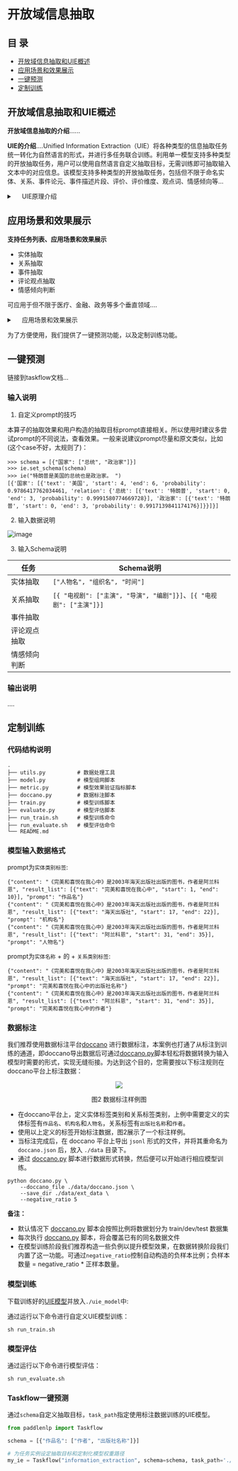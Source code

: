 # 开放域信息抽取

## 目 录

* [开放域信息抽取和UIE概述](#开放域信息抽取概述)
* [应用场景和效果展示](#应用场景和效果展示)
* [一键预测](#一键预测)
* [定制训练](#定制训练)

<a name="开放域信息抽取概述"></a>
## 开放域信息抽取和UIE概述

**开放域信息抽取的介绍**......

**UIE的介绍**....Unified Information Extraction（UIE）将各种类型的信息抽取任务统一转化为自然语言的形式，并进行多任务联合训练。利用单一模型支持多种类型的开放抽取任务，用户可以使用自然语言自定义抽取目标，无需训练即可抽取输入文本中的对应信息。该模型支持多种类型的开放抽取任务，包括但不限于命名实体、关系、事件论元、事件描述片段、评价、评价维度、观点词、情感倾向等...
<details><summary>&emsp; UIE原理介绍 </summary><div>
 该算子的技术方案是，将各种类型的信息抽取任务统一转化为自然语言的形式，并进行多任务联合训练，进而支持零样本信息抽取。模型的输入是待抽取文本（content）和自然语言描述的抽取目标（prompt），prompt通常建议的结构为“A的B”或“B”的形式，如下例子：
    <img src="https://user-images.githubusercontent.com/11793384/165440075-53487b01-692d-4f2e-b4e6-7dbd26bca28d.png" align="middle">
    <img src="https://user-images.githubusercontent.com/11793384/165440110-1d40b7f8-a490-4ba8-99eb-2cf607386a84.png" align="middle">
</div></details>

<a name="应用场景和效果展示"></a>
## 应用场景和效果展示

**支持任务列表、应用场景和效果展示**
- 实体抽取
- 关系抽取
- 事件抽取
- 评论观点抽取
- 情感倾向判断

可应用于但不限于医疗、金融、政务等多个垂直领域....

<details><summary>&emsp; 应用场景和效果展示 </summary><div>

 <img src="https://user-images.githubusercontent.com/11793384/165439119-5f6a7562-9f6c-4a23-8c76-6d4177759201.png" align="middle">
    <img src="https://user-images.githubusercontent.com/11793384/165439567-b05da240-1155-49d8-a0c9-f1e11d0b9099.png" align="middle">
    <img src="https://user-images.githubusercontent.com/11793384/165439514-ceeceafc-b782-4ed7-b8bd-f4c4f901e759.png" align="middle">
    <img src="" align="middle">
</div></details>

为了方便使用，我们提供了一键预测功能，以及定制训练功能。

<a name="一键预测"></a>
## 一键预测

链接到taskflow文档...

### 输入说明

1. 自定义prompt的技巧

本算子的抽取效果和用户构造的抽取目标prompt直接相关。所以使用时建议多尝试prompt的不同说法，查看效果。一般来说建议prompt尽量和原文类似，比如(这个case不好，太规则了)：
```
>>> schema = [{"国家": ["总统", "政治家"]}]
>>> ie.set_schema(schema)
>>> ie("特朗普是美国的总统也是政治家。 ")
[{'国家': [{'text': '美国', 'start': 4, 'end': 6, 'probability': 0.9786417762034461, 'relation': {'总统': [{'text': '特朗普', 'start': 0, 'end': 3, 'probability': 0.9991580774669728}], '政治家': [{'text': '特朗普', 'start': 0, 'end': 3, 'probability': 0.9917139841174176}]}}]}]
```

2. 输入数据说明

![image](https://user-images.githubusercontent.com/11793384/165436570-57f5d3db-fbda-409c-9be7-4bf20d5b48ed.png)


3. 输入Schema说明

| 任务 | Schema说明     |
| ---- | -------- |
| 实体抽取 | ```["人物名", "组织名", "时间"]``` |
| 关系抽取 | ```[{ "电视剧": ["主演", "导演", "编剧"]}]```、```[{ "电视剧": ["主演"]}]``` |
| 事件抽取 | |
| 评论观点抽取 | |
| 情感倾向判断 | |

### 输出说明
....

<a name="定制训练"></a>
## 定制训练

### 代码结构说明

```shell
.
├── utils.py          # 数据处理工具
├── model.py          # 模型组网脚本
├── metric.py         # 模型效果验证指标脚本
├── doccano.py        # 数据标注脚本
├── train.py          # 模型训练脚本
├── evaluate.py       # 模型评估脚本
├── run_train.sh      # 模型训练命令
├── run_evaluate.sh   # 模型评估命令
└── README.md
```

### 模型输入数据格式

prompt为`实体类别标签`:

```text
{"content": "《完美和喜悦在我心中》是2003年海天出版社出版的图书，作者是阿兰科恩", "result_list": [{"text": "完美和喜悦在我心中", "start": 1, "end": 10}], "prompt": "作品名"}
{"content": "《完美和喜悦在我心中》是2003年海天出版社出版的图书，作者是阿兰科恩", "result_list": [{"text": "海天出版社", "start": 17, "end": 22}], "prompt": "机构名"}
{"content": "《完美和喜悦在我心中》是2003年海天出版社出版的图书，作者是阿兰科恩", "result_list": [{"text": "阿兰科恩", "start": 31, "end": 35}], "prompt": "人物名"}
```

prompt为`实体名称` + 的 + `关系类别标签`:

```text
{"content": "《完美和喜悦在我心中》是2003年海天出版社出版的图书，作者是阿兰科恩", "result_list": [{"text": "海天出版社", "start": 17, "end": 22}], "prompt": "完美和喜悦在我心中的出版社名称"}
{"content": "《完美和喜悦在我心中》是2003年海天出版社出版的图书，作者是阿兰科恩", "result_list": [{"text": "阿兰科恩", "start": 31, "end": 35}], "prompt": "完美和喜悦在我心中的作者"}
```

### 数据标注

我们推荐使用数据标注平台[doccano](https://github.com/doccano/doccano) 进行数据标注，本案例也打通了从标注到训练的通道，即doccano导出数据后可通过[doccano.py](./doccano.py)脚本轻松将数据转换为输入模型时需要的形式，实现无缝衔接。为达到这个目的，您需要按以下标注规则在doccano平台上标注数据：

<div align="center">
    <img src=https://user-images.githubusercontent.com/40840292/164374314-9beea9ad-08ed-42bc-bbbc-9f68eb8a40ee.png />
    <p>图2 数据标注样例图<p/>
</div>

- 在doccano平台上，定义实体标签类别和关系标签类别，上例中需要定义的实体标签有`作品名`、`机构名`和`人物名`，关系标签有`出版社名称`和`作者`。
- 使用以上定义的标签开始标注数据，图2展示了一个标注样例。
- 当标注完成后，在 doccano 平台上导出 `jsonl` 形式的文件，并将其重命名为 `doccano.json` 后，放入 `./data` 目录下。
- 通过 [doccano.py](./doccano.py) 脚本进行数据形式转换，然后便可以开始进行相应模型训练。

```shell
python doccano.py \
    --doccano_file ./data/doccano.json \
    --save_dir ./data/ext_data \
    --negative_ratio 5
```

**备注：**
- 默认情况下 [doccano.py](./doccano.py) 脚本会按照比例将数据划分为 train/dev/test 数据集
- 每次执行 [doccano.py](./doccano.py) 脚本，将会覆盖已有的同名数据文件
- 在模型训练阶段我们推荐构造一些负例以提升模型效果，在数据转换阶段我们内置了这一功能。可通过`negative_ratio`控制自动构造的负样本比例；负样本数量 = negative_ratio * 正样本数量。

### 模型训练

下载训练好的[UIE模型](https://bj.bcebos.com/paddlenlp/taskflow/information_extraction/uie/model_state.pdparams)并放入`./uie_model`中:

通过运行以下命令进行自定义UIE模型训练：

```shell
sh run_train.sh
```

### 模型评估

通过运行以下命令进行模型评估：

```shell
sh run_evaluate.sh
```

### Taskflow一键预测

通过`schema`自定义抽取目标，`task_path`指定使用标注数据训练的UIE模型。

```python
from paddlenlp import Taskflow

schema = [{"作品名": ["作者", "出版社名称"]}]

# 为任务实例设定抽取目标和定制化模型权重路径
my_ie = Taskflow("information_extraction", schema=schema, task_path='./checkpoint/model_best')
```
